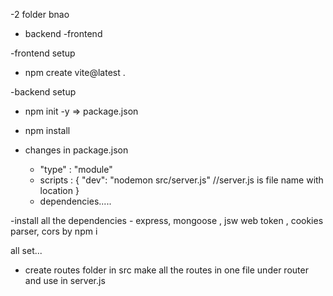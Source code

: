 -2 folder bnao
  - backend
  -frontend

-frontend setup
  - npm create vite@latest .

-backend setup
   - npm init -y => package.json
   - npm install 

- changes in package.json
   - "type" : "module"
   - scripts : {
    "dev": "nodemon src/server.js"   //server.js is file name with location
   }
   - dependencies.....

-install all the dependencies - express, mongoose , jsw web token , cookies parser, cors  by npm i

all set... 

- create routes folder in src
make all the routes in one file under router and use in server.js

